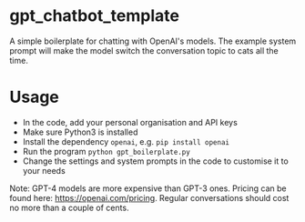 # gpt_chatbot_template
A simple boilerplate for chatting with OpenAI's models. The example system prompt will make the model switch the conversation topic to cats all the time.

# Usage

- In the code, add your personal organisation and API keys
- Make sure Python3 is installed
- Install the dependency `openai`, e.g. `pip install openai`
- Run the program `python gpt_boilerplate.py`
- Change the settings and system prompts in the code to customise it to your needs

Note: GPT-4 models are more expensive than GPT-3 ones. Pricing can be found here: https://openai.com/pricing. Regular conversations should cost no more than a couple of cents.
